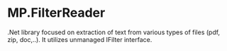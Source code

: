 MP.FilterReader
===============

.Net library focused on extraction of text from various types of files (pdf, zip, doc,..). It utilizes unmanaged IFilter interface.

